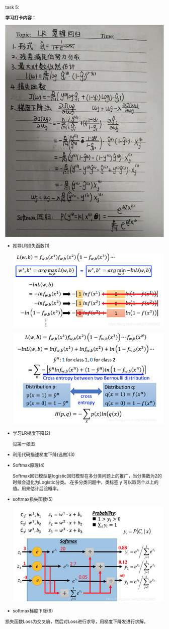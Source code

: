 task 5:

**学习打卡内容：**

![1559136130160](https://github.com/MYingyi/ML/blob/master/1559136112352.png)

- 推导LR损失函数(1)

  ![1559136297765](https://github.com/MYingyi/ML/blob/master/1559136297765.png)

  ![1559136365133](https://github.com/MYingyi/ML/blob/master/1559136365133.png)


- 学习LR梯度下降(2)

  见第一张图


- 利用代码描述梯度下降(选做)(3)


- Softmax原理(4)

  Softmax回归模型是logistic回归模型在多分类问题上的推广，当分类数为2的时候会退化为Logistic分类。.在多分类问题中，类标签 y 可以取两个以上的值。用来估计后验概率。


- softmax损失函数(5)

  ![1559136688238](https://github.com/MYingyi/ML/blob/master/1559136688238.png)


- softmax梯度下降(6)

损失函数Loss为交叉熵，然后对Loss进行求导，用梯度下降发进行求解。
